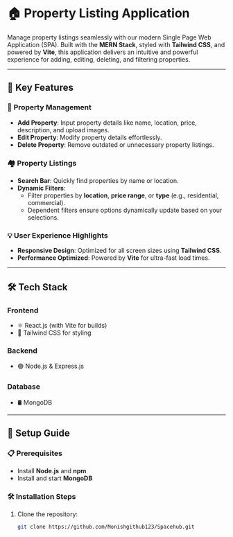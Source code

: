 # 🏠 **Property Listing Application**  

Manage property listings seamlessly with our modern Single Page Web Application (SPA). Built with the **MERN Stack**, styled with **Tailwind CSS**, and powered by **Vite**, this application delivers an intuitive and powerful experience for adding, editing, deleting, and filtering properties.  

---

## 🌟 **Key Features**  

### 🔧 **Property Management**  
- **Add Property**: Input property details like name, location, price, description, and upload images.  
- **Edit Property**: Modify property details effortlessly.  
- **Delete Property**: Remove outdated or unnecessary property listings.  

### 🏘️ **Property Listings**  
- **Search Bar**: Quickly find properties by name or location.  
- **Dynamic Filters**:  
  - Filter properties by **location**, **price range**, or **type** (e.g., residential, commercial).  
  - Dependent filters ensure options dynamically update based on your selections.  

### 💡 **User Experience Highlights**  
- **Responsive Design**: Optimized for all screen sizes using **Tailwind CSS**.  
- **Performance Optimized**: Powered by **Vite** for ultra-fast load times.  

---

## 🛠️ **Tech Stack**  

### **Frontend**  
- ⚛️ React.js (with Vite for builds)  
- 🎨 Tailwind CSS for styling  

### **Backend**  
- 🟢 Node.js & Express.js  

### **Database**  
- 🛢️ MongoDB  

---

## 🚀 **Setup Guide**  

### 📋 **Prerequisites**  
- Install **Node.js** and **npm**  
- Install and start **MongoDB**  

### 🛠️ **Installation Steps**  

1. Clone the repository:  
   ```bash  
   git clone https://github.com/Monishgithub123/Spacehub.git  



